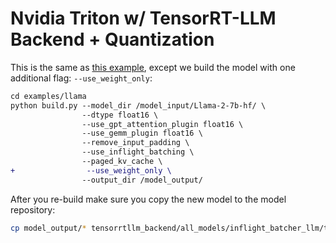 # Nvidia Triton w/ TensorRT-LLM Backend + Quantization

This is the same as [this example](../triton-tensorRT/), except we build the model with one additional flag: `--use_weight_only`:

```diff
cd examples/llama
python build.py --model_dir /model_input/Llama-2-7b-hf/ \
                --dtype float16 \
                --use_gpt_attention_plugin float16 \
                --use_gemm_plugin float16 \
                --remove_input_padding \
                --use_inflight_batching \
                --paged_kv_cache \
+                --use_weight_only \
                --output_dir /model_output/
```

After you re-build make sure you copy the new model to the model repository:

```bash
cp model_output/* tensorrtllm_backend/all_models/inflight_batcher_llm/tensorrt_llm/1/
```